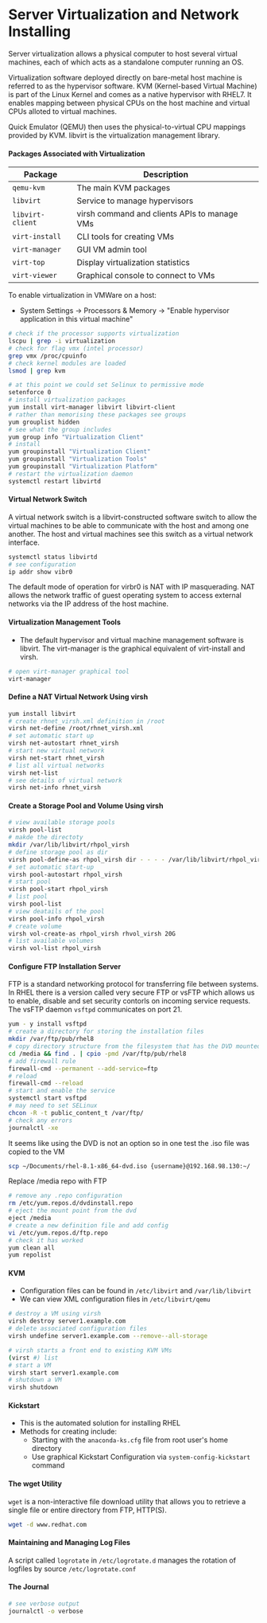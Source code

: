 # Server Virtualization and Network Installing

Server virtualization allows a physical computer to host several virtual machines, each of which acts as a standalone computer running an OS.

Virtualization software deployed directly on bare-metal host machine is referred to as the hypervisor software. KVM (Kernel-based Virtual Machine) is part of the Linux Kernel and comes as a native hypervisor with RHEL7. It enables mapping between physical CPUs on the host machine and virtual CPUs alloted to virtual machines.

Quick Emulator (QEMU) then uses the physical-to-virtual CPU mappings provided by KVM. libvirt is the virtualization management library.

#### Packages Associated with Virtualization

| Package | Description |
| ---     |       ---   | 
| `qemu-kvm` |  The main KVM packages      |
| `libvirt` |  Service to manage hypervisors   |
| `libvirt-client` | virsh command and clients APIs to manage VMs |
| `virt-install` | CLI tools for creating VMs   |
| `virt-manager` | GUI VM admin tool |
| `virt-top` | Display virtualization statistics   |
| `virt-viewer` | Graphical console to connect to VMs  |

To enable virtualization in VMWare on a host:
* System Settings -> Processors & Memory -> "Enable hypervisor application in this virtual machine"

```bash
# check if the processor supports virtualization
lscpu | grep -i virtualization
# check for flag vmx (intel processor) 
grep vmx /proc/cpuinfo
# check kernel modules are loaded
lsmod | grep kvm
```

```bash
# at this point we could set Selinux to permissive mode
setenforce 0
# install virtualization packages
yum install virt-manager libvirt libvirt-client
# rather than memorising these packages see groups
yum grouplist hidden
# see what the group includes
yum group info "Virtualization Client"
# install
yum groupinstall "Virtualization Client"
yum groupinstall "Virtualization Tools"
yum groupinstall "Virtualization Platform"
# restart the virtualization daemon
systemctl restart libvirtd
```

#### Virtual Network Switch

A virtual network switch is a libvirt-constructed software switch to allow the virtual machines to be able to communicate with the host and among one another. The host and virtual machines see this switch as a virtual network interface. 

```bash
systemctl status libvirtd
# see configuration
ip addr show vibr0
```

The default mode of operation for virbr0 is NAT with IP masquerading. NAT allows the network traffic of guest operating system to access external networks via the IP address of the host machine. 

#### Virtualization Management Tools

* The default hypervisor and virtual machine management software is libvirt. The virt-manager is the graphical equivalent of virt-install and virsh. 

```bash
# open virt-manager graphical tool
virt-manager
```

#### Define a NAT Virtual Network Using virsh

```bash
yum install libvirt
# create rhnet_virsh.xml definition in /root
virsh net-define /root/rhnet_virsh.xml
# set automatic start up
virsh net-autostart rhnet_virsh
# start new virtual network
virsh net-start rhnet_virsh
# list all virtual networks
virsh net-list
# see details of virtual network
virsh net-info rhnet_virsh
```

#### Create a Storage Pool and Volume Using virsh

```bash
# view available storage pools
virsh pool-list 
# makde the directoty
mkdir /var/lib/libvirt/rhpol_virsh
# define storage pool as dir
virsh pool-define-as rhpol_virsh dir - - - - /var/lib/libvirt/rhpol_virsh
# set automatic start-up
virsh pool-autostart rhpol_virsh
# start pool
virsh pool-start rhpol_virsh
# list pool
virsh pool-list
# view deatails of the pool
virsh pool-info rhpol_virsh
# create volume
virsh vol-create-as rhpol_virsh rhvol_virsh 20G
# list available volumes
virsh vol-list rhpol_virsh
```

#### Configure FTP Installation Server

FTP is a standard networking protocol for transferring file between systems. In RHEL there is a version called very secure FTP or vsFTP which allows us to enable, disable and set security contorls on incoming service requests. The vsFTP daemon `vsftpd` communicates on port 21. 

```bash
yum - y install vsftpd
# create a directory for storing the installation files
mkdir /var/ftp/pub/rhel8
# copy directory structure from the filesystem that has the DVD mounted
cd /media && find . | cpio -pmd /var/ftp/pub/rhel8
# add firewall rule
firewall-cmd --permanent --add-service=ftp
# reload
firewall-cmd --reload
# start and enable the service
systemctl start vsftpd
# may need to set SELinux
chcon -R -t public_content_t /var/ftp/
# check any errors
journalctl -xe
```

It seems like using the DVD is not an option so in one test the .iso file was copied to the VM

```bash
scp ~/Documents/rhel-8.1-x86_64-dvd.iso {username}@192.168.98.130:~/
```

Replace /media repo with FTP 

```bash
# remove any .repo configuration 
rm /etc/yum.repos.d/dvdinstall.repo
# eject the mount point from the dvd
eject /media
# create a new definition file and add config
vi /etc/yum.repos.d/ftp.repo
# check it has worked
yum clean all 
yum repolist
```

#### KVM 

* Configuration files can be found in `/etc/libvirt` and `/var/lib/libvirt`
* We can view XML configuration files in `/etc/libvirt/qemu`

```bash
# destroy a VM using virsh
virsh destroy server1.example.com
# delete associated configuration files
virsh undefine server1.example.com --remove--all-storage
```

```bash
# virsh starts a front end to existing KVM VMs
(virst #) list 
# start a VM
virsh start server1.example.com
# shutdown a VM
virsh shutdown 
```

#### Kickstart

* This is the automated solution for installing RHEL
* Methods for creating include: 
    * Starting with the `anaconda-ks.cfg` file from root user's home directory
    * Use graphical Kickstart Configuration via `system-config-kickstart` command 


#### The wget Utility 

`wget` is a non-interactive file download utility that allows you to retrieve a single file or entire directory from FTP, HTTP(S).

```bash
wget -d www.redhat.com
```

#### Maintaining and Managing Log Files

A script called `logrotate` in `/etc/logrotate.d` manages the rotation of logfiles by source `/etc/logrotate.conf`

#### The Journal 

```bash
# see verbose output
journalctl -o verbose
```